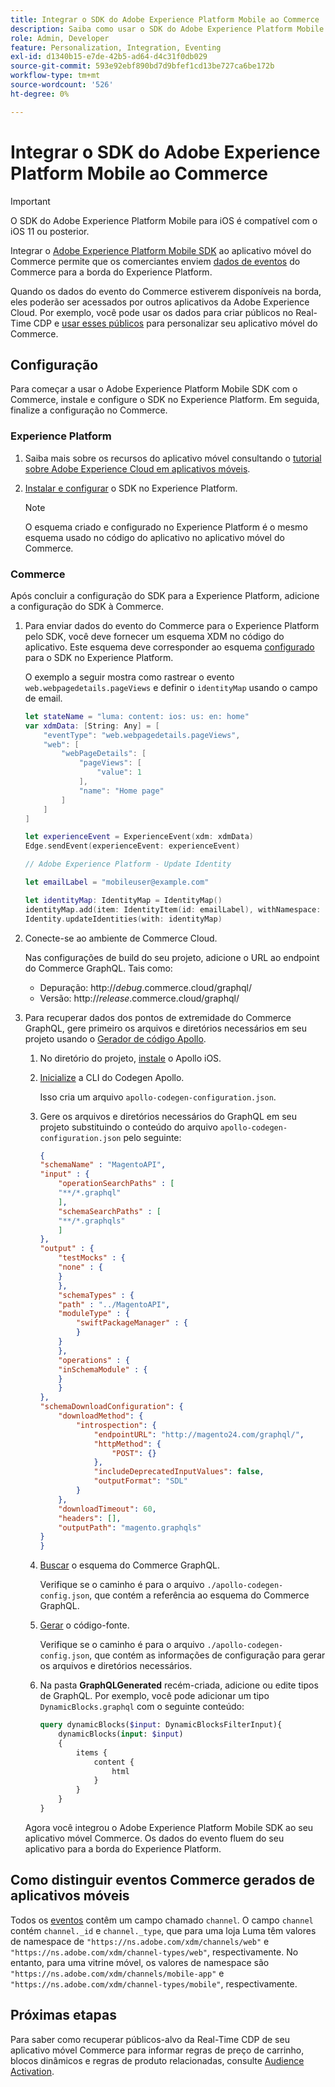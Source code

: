 ```yaml
---
title: Integrar o SDK do Adobe Experience Platform Mobile ao Commerce
description: Saiba como usar o SDK do Adobe Experience Platform Mobile com sua loja headless ou personalizada do Commerce.
role: Admin, Developer
feature: Personalization, Integration, Eventing
exl-id: d1340b15-e7de-42b5-ad64-d4c31f0db029
source-git-commit: 593e92ebf890bd7d9bfef1cd13be727ca6be172b
workflow-type: tm+mt
source-wordcount: '526'
ht-degree: 0%

---
```


# Integrar o SDK do Adobe Experience Platform Mobile ao Commerce

>[!IMPORTANT]
>
>O SDK do Adobe Experience Platform Mobile para iOS é compatível com o iOS 11 ou posterior.

Integrar o [Adobe Experience Platform Mobile SDK](https://developer.adobe.com/client-sdks/home/) ao aplicativo móvel do Commerce permite que os comerciantes enviem [dados de eventos](events.md) do Commerce para a borda do Experience Platform.

Quando os dados do evento do Commerce estiverem disponíveis na borda, eles poderão ser acessados por outros aplicativos da Adobe Experience Cloud. Por exemplo, você pode usar os dados para criar públicos no Real-Time CDP e [usar esses públicos](https://experienceleague.adobe.com/docs/commerce-admin/customers/audience-activation.html) para personalizar seu aplicativo móvel do Commerce.

## Configuração

Para começar a usar o Adobe Experience Platform Mobile SDK com o Commerce, instale e configure o SDK no Experience Platform. Em seguida, finalize a configuração no Commerce.

### Experience Platform

1. Saiba mais sobre os recursos do aplicativo móvel consultando o [tutorial sobre Adobe Experience Cloud em aplicativos móveis](https://experienceleague.adobe.com/docs/platform-learn/implement-mobile-sdk/overview.html).

1. [Instalar e configurar](https://developer.adobe.com/client-sdks/documentation/getting-started/) o SDK no Experience Platform.

   >[!NOTE]
   >
   >O esquema criado e configurado no Experience Platform é o mesmo esquema usado no código do aplicativo no aplicativo móvel do Commerce.

### Commerce

Após concluir a configuração do SDK para a Experience Platform, adicione a configuração do SDK à Commerce.

1. Para enviar dados do evento do Commerce para o Experience Platform pelo SDK, você deve fornecer um esquema XDM no código do aplicativo. Este esquema deve corresponder ao esquema [configurado](https://developer.adobe.com/client-sdks/home/getting-started/set-up-schemas-and-datasets/) para o SDK no Experience Platform.

   O exemplo a seguir mostra como rastrear o evento `web.webpagedetails.pageViews` e definir o `identityMap` usando o campo de email.

   ```swift
   let stateName = "luma: content: ios: us: en: home"
   var xdmData: [String: Any] = [
       "eventType": "web.webpagedetails.pageViews",
       "web": [
           "webPageDetails": [
               "pageViews": [
                   "value": 1
               ],
               "name": "Home page"
           ]
       ]
   ]
   
   let experienceEvent = ExperienceEvent(xdm: xdmData)
   Edge.sendEvent(experienceEvent: experienceEvent)
   
   // Adobe Experience Platform - Update Identity
   
   let emailLabel = "mobileuser@example.com"
   
   let identityMap: IdentityMap = IdentityMap()
   identityMap.add(item: IdentityItem(id: emailLabel), withNamespace: "Email")
   Identity.updateIdentities(with: identityMap)
   ```

1. Conecte-se ao ambiente de Commerce Cloud.

   Nas configurações de build do seu projeto, adicione o URL ao endpoint do Commerce GraphQL. Tais como:

   - Depuração: http://_debug_.commerce.cloud/graphql/
   - Versão: http://_release_.commerce.cloud/graphql/

1. Para recuperar dados dos pontos de extremidade do Commerce GraphQL, gere primeiro os arquivos e diretórios necessários em seu projeto usando o [Gerador de código Apollo](https://www.apollographql.com/docs/ios/).

   1. No diretório do projeto, [instale](https://www.apollographql.com/docs/ios/get-started#1-install-the-apollo-frameworks) o Apollo iOS.

   1. [Inicialize](https://www.apollographql.com/docs/ios/code-generation/codegen-cli/#initialize) a CLI do Codegen Apollo.

      Isso cria um arquivo `apollo-codegen-configuration.json`.

   1. Gere os arquivos e diretórios necessários do GraphQL em seu projeto substituindo o conteúdo do arquivo `apollo-codegen-configuration.json` pelo seguinte:

      ```json
      {
      "schemaName" : "MagentoAPI",
      "input" : {
          "operationSearchPaths" : [
          "**/*.graphql"
          ],
          "schemaSearchPaths" : [
          "**/*.graphqls"
          ]
      },
      "output" : {
          "testMocks" : {
          "none" : {
          }
          },
          "schemaTypes" : {
          "path" : "../MagentoAPI",
          "moduleType" : {
              "swiftPackageManager" : {
              }
          }
          },
          "operations" : {
          "inSchemaModule" : {
          }
          }
      },
      "schemaDownloadConfiguration": {
          "downloadMethod": {
              "introspection": {
                  "endpointURL": "http://magento24.com/graphql/",
                  "httpMethod": {
                      "POST": {}
                  },
                  "includeDeprecatedInputValues": false,
                  "outputFormat": "SDL"
              }
          },
          "downloadTimeout": 60,
          "headers": [],
          "outputPath": "magento.graphqls"
      }
      }
      ```

   1. [Buscar](https://www.apollographql.com/docs/ios/code-generation/codegen-cli/#fetch-schema) o esquema do Commerce GraphQL.

      Verifique se o caminho é para o arquivo `./apollo-codegen-config.json`, que contém a referência ao esquema do Commerce GraphQL.

   1. [Gerar](https://www.apollographql.com/docs/ios/code-generation/codegen-cli/#generate) o código-fonte.

      Verifique se o caminho é para o arquivo `./apollo-codegen-config.json`, que contém as informações de configuração para gerar os arquivos e diretórios necessários.

   1. Na pasta **GraphQLGenerated** recém-criada, adicione ou edite tipos de GraphQL. Por exemplo, você pode adicionar um tipo `DynamicBlocks.graphql` com o seguinte conteúdo:

      ```graphql
      query dynamicBlocks($input: DynamicBlocksFilterInput){
          dynamicBlocks(input: $input)
          {
              items {
                  content {
                      html
                  }
              }
          }
      }
      ```

   Agora você integrou o Adobe Experience Platform Mobile SDK ao seu aplicativo móvel Commerce. Os dados do evento fluem do seu aplicativo para a borda do Experience Platform.

## Como distinguir eventos Commerce gerados de aplicativos móveis

Todos os [eventos](events.md) contêm um campo chamado `channel`. O campo `channel` contém `channel._id` e `channel._type`, que para uma loja Luma têm valores de namespace de `"https://ns.adobe.com/xdm/channels/web"` e `"https://ns.adobe.com/xdm/channel-types/web"`, respectivamente. No entanto, para uma vitrine móvel, os valores de namespace são `"https://ns.adobe.com/xdm/channels/mobile-app"` e `"https://ns.adobe.com/xdm/channel-types/mobile"`, respectivamente.

## Próximas etapas

Para saber como recuperar públicos-alvo da Real-Time CDP de seu aplicativo móvel Commerce para informar regras de preço de carrinho, blocos dinâmicos e regras de produto relacionadas, consulte [Audience Activation](https://experienceleague.adobe.com/docs/commerce-admin/customers/audience-activation.html#retrieve-audiences-using-the-adobe-experience-platform-mobile-sdk).
